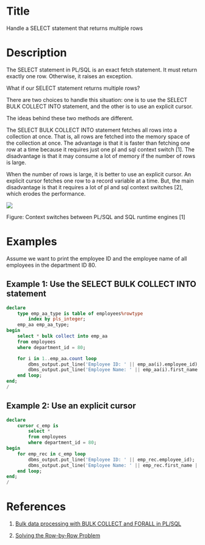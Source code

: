 # Title

Handle a SELECT statement that returns multiple rows

# Description

The SELECT statement in PL/SQL is an exact fetch statement. It must return exactly one row. Otherwise, it raises an exception. 

What if our SELECT statement returns multiple rows? 

There are two choices to handle this situation: one is to use the SELECT BULK COLLECT INTO statement, and the other is to use an explicit cursor.

The ideas behind these two methods are different. 

The SELECT BULK COLLECT INTO statement fetches all rows into a collection at once. That is, all rows are fetched into the memory space of the collection at once. The advantage is that it is faster than fetching one row at a time because it requires just one pl and sql context switch [1]. The disadvantage is that it may consume a lot of memory if the number of rows is large.

When the number of rows is large, it is better to use an explicit cursor. An explicit cursor fetches one row to a record variable at a time. But, the main disadvantage is that it requires a lot of pl and sql context switches [2], which erodes the performance.

![](https://blogs.oracle.com/content/published/api/v1.1/assets/CONT1D95F3344119421A91E7484D7265A6E1/Medium?cb=_cache_5e3b&channelToken=055b6b0fc6e14d9d8ec2cfc921769d16&format=jpg)

Figure: Context switches between PL/SQL and SQL runtime engines [1]


# Examples

Assume we want to print the employee ID and the employee name of all employees in the department ID 80.

## Example 1: Use the SELECT BULK COLLECT INTO statement

```sql
declare
    type emp_aa_type is table of employees%rowtype
        index by pls_integer;
    emp_aa emp_aa_type;
begin
    select * bulk collect into emp_aa
    from employees
    where department_id = 80;

    for i in 1..emp_aa.count loop
        dbms_output.put_line('Employee ID: ' || emp_aa(i).employee_id);
        dbms_output.put_line('Employee Name: ' || emp_aa(i).first_name || ' ' || emp_aa(i).last_name);
    end loop;
end;
/
```

## Example 2: Use an explicit cursor

```sql
declare
    cursor c_emp is
        select *
        from employees
        where department_id = 80;
begin
    for emp_rec in c_emp loop
        dbms_output.put_line('Employee ID: ' || emp_rec.employee_id);
        dbms_output.put_line('Employee Name: ' || emp_rec.first_name || ' ' || emp_rec.last_name);
    end loop;
end;
/
```



# References

1. [Bulk data processing with BULK COLLECT and FORALL in PL/SQL](https://blogs.oracle.com/connect/post/bulk-processing-with-bulk-collect-and-forall)
   
2. [Solving the Row-by-Row Problem](https://blogs.oracle.com/connect/post/solving-the-row-by-row-problem)
